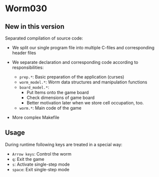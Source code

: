 # Worm030

## New in this version

Separated compilation of source code:

- We split our single program file into multiple C-files and corresponding header files

- We separate declaration and corresponding code according to responsibilities:
    - `prep.*`: Basic preparation of the application (curses)
    - `worm_model.*`: Worm data structures and manipulation functions
    - `board_model.*`:
        - Put Items onto the game board
        - Check dimensions of game board
        - Better motivation later when we store cell occupation, too.
    - `worm.*`: Main code of the game
- More complex Makefile

## Usage

During runtime following keys are treated in a special way:
- `Arrow keys`: Control the worm
- `q`: Exit the game
- `s`: Activate single-step mode
- `space`: Exit single-step mode

